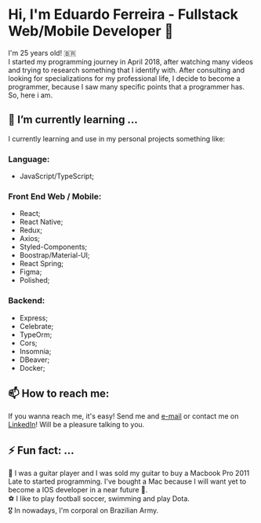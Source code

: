 # Hi, I'm Eduardo Ferreira - Fullstack Web/Mobile Developer 👋
I'm 25 years old! 🇧🇷\
I started my programming journey in April 2018, after watching many videos and trying to research something that I identify with. After consulting and looking for specializations for my professional life, I decide to become a programmer, because I saw many specific points that a programmer has. So, here i am.

## 🌱 I’m currently learning ...
I currently learning and use in my personal projects something like:
### Language:
- JavaScript/TypeScript;

### Front End Web / Mobile:
- React;
- React Native;
- Redux;
- Axios;
- Styled-Components;
- Boostrap/Material-UI;
- React Spring;
- Figma;
- Polished;

### Backend:
- Express;
- Celebrate;
- TypeOrm;
- Cors;
- Insomnia;
- DBeaver;
- Docker;

## 📫 How to reach me: 
If you wanna reach me, it's easy! Send me and [e-mail](eduardoferreira1306@icloud.com) or contact me on [LinkedIn](https://www.linkedin.com/in/eduardo-lopes-ferreira-001a17181/)! Will be a pleasure talking to you.

## ⚡ Fun fact: ...
🎸  I was a guitar player and I was sold my guitar to buy a Macbook Pro 2011 Late to started programming. I've bought a Mac because I will want yet to become a IOS developer in a near future 👾.\
⚽️  I like to play football soccer, swimming and play Dota.\
🎖  In nowadays, I'm corporal on Brazilian Army.
